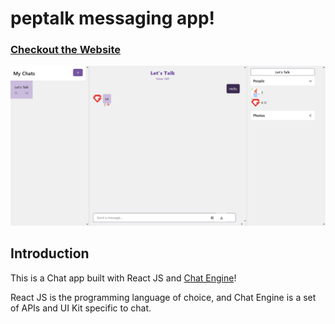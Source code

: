 # peptalk messaging app!

### [Checkout the Website](peptalk.netlify.app)

![Teams Build with Chat Engine](https://github.com/amfaymos/peptalk/blob/main/src/peptalk.png)

## Introduction

This is a Chat app built with React JS and [Chat Engine](https://chatengine.io)!

React JS is the programming language of choice, and Chat Engine is a set of APIs and UI Kit specific to chat.


